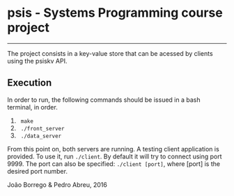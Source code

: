 # psis - Systems Programming course project
--------
The project consists in a key-value store that can be acessed by clients using the psiskv API. 

## Execution
In order to run, the following commands should be issued in a bash terminal, in order.
1. ``` make```
2. ``` ./front_server```
3. ``` ./data_server```

From this point on, both servers are running. A testing client application is provided. To use it, run 
 ```./client```. By default it will try to connect using port 9999. The port can also be specified: ```./client [port]```, where [port] is the desired port number. 

João Borrego & Pedro Abreu, 2016